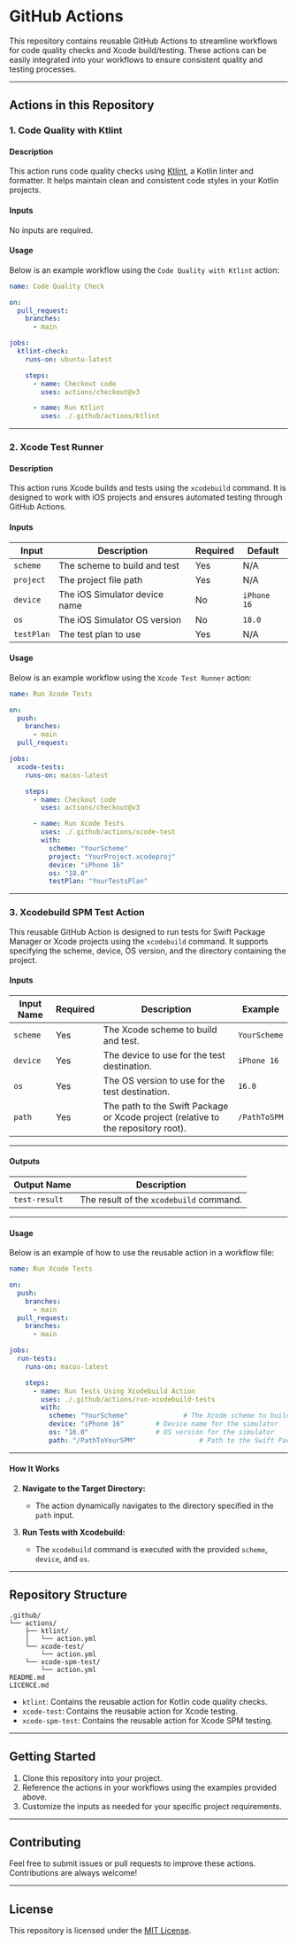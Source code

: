 # GitHub Actions

This repository contains reusable GitHub Actions to streamline workflows for code quality checks and Xcode build/testing. These actions can be easily integrated into your workflows to ensure consistent quality and testing processes.

---

## Actions in this Repository

### 1. **Code Quality with Ktlint**

#### Description
This action runs code quality checks using [Ktlint](https://github.com/pinterest/ktlint), a Kotlin linter and formatter. It helps maintain clean and consistent code styles in your Kotlin projects.

#### Inputs
No inputs are required.

#### Usage
Below is an example workflow using the `Code Quality with Ktlint` action:

```yaml
name: Code Quality Check

on:
  pull_request:
    branches:
      - main

jobs:
  ktlint-check:
    runs-on: ubuntu-latest

    steps:
      - name: Checkout code
        uses: actions/checkout@v3

      - name: Run Ktlint
        uses: ./.github/actions/ktlint
```

---

### 2. **Xcode Test Runner**

#### Description
This action runs Xcode builds and tests using the `xcodebuild` command. It is designed to work with iOS projects and ensures automated testing through GitHub Actions.

#### Inputs
| Input       | Description                        | Required | Default      |
|-------------|------------------------------------|----------|--------------|
| `scheme`    | The scheme to build and test       | Yes      | N/A          |
| `project`   | The project file path             | Yes      | N/A          |
| `device`    | The iOS Simulator device name     | No       | `iPhone 16`  |
| `os`        | The iOS Simulator OS version      | No       | `18.0`       |
| `testPlan`  | The test plan to use              | Yes      | N/A          |

#### Usage
Below is an example workflow using the `Xcode Test Runner` action:

```yaml
name: Run Xcode Tests

on:
  push:
    branches:
      - main
  pull_request:

jobs:
  xcode-tests:
    runs-on: macos-latest

    steps:
      - name: Checkout code
        uses: actions/checkout@v3

      - name: Run Xcode Tests
        uses: ./.github/actions/xcode-test
        with:
          scheme: "YourScheme"
          project: "YourProject.xcodeproj"
          device: "iPhone 16"
          os: "18.0"
          testPlan: "YourTestsPlan"
```

---

### 3. **Xcodebuild SPM Test Action**

This reusable GitHub Action is designed to run tests for Swift Package Manager or Xcode projects using the `xcodebuild` command. It supports specifying the scheme, device, OS version, and the directory containing the project.

#### Inputs

| Input Name  | Required | Description                                                                 | Example                      |
|-------------|----------|-----------------------------------------------------------------------------|------------------------------|
| `scheme`    | Yes      | The Xcode scheme to build and test.                                         | `YourScheme`                        |
| `device`    | Yes      | The device to use for the test destination.                                | `iPhone 16`                  |
| `os`        | Yes      | The OS version to use for the test destination.                            | `16.0`                       |
| `path`      | Yes      | The path to the Swift Package or Xcode project (relative to the repository root). | `/PathToSPM`                        |

---

#### Outputs

| Output Name      | Description                                |
|------------------|--------------------------------------------|
| `test-result`    | The result of the `xcodebuild` command.    |

---

#### Usage

Below is an example of how to use the reusable action in a workflow file:

```yaml
name: Run Xcode Tests

on:
  push:
    branches:
      - main
  pull_request:
    branches:
      - main

jobs:
  run-tests:
    runs-on: macos-latest

    steps:
      - name: Run Tests Using Xcodebuild Action
        uses: ./.github/actions/run-xcodebuild-tests
        with:
          scheme: "YourScheme"              # The Xcode scheme to build and test
          device: "iPhone 16"        # Device name for the simulator
          os: "16.0"                 # OS version for the simulator
          path: "/PathToYourSPM"                # Path to the Swift Package or Xcode project
```

---

#### How It Works

2. **Navigate to the Target Directory:**
   - The action dynamically navigates to the directory specified in the `path` input.

3. **Run Tests with Xcodebuild:**
   - The `xcodebuild` command is executed with the provided `scheme`, `device`, and `os`.

---

## Repository Structure
```
.github/
└── actions/
    ├── ktlint/
    │   └── action.yml
    └── xcode-test/
        └── action.yml
    └── xcode-spm-test/
        └── action.yml
README.md
LICENCE.md
```

- `ktlint`: Contains the reusable action for Kotlin code quality checks.
- `xcode-test`: Contains the reusable action for Xcode testing.
- `xcode-spm-test`: Contains the reusable action for Xcode SPM testing.

---

## Getting Started
1. Clone this repository into your project.
2. Reference the actions in your workflows using the examples provided above.
3. Customize the inputs as needed for your specific project requirements.

---

## Contributing
Feel free to submit issues or pull requests to improve these actions. Contributions are always welcome!

---

## License
This repository is licensed under the [MIT License](LICENSE).
